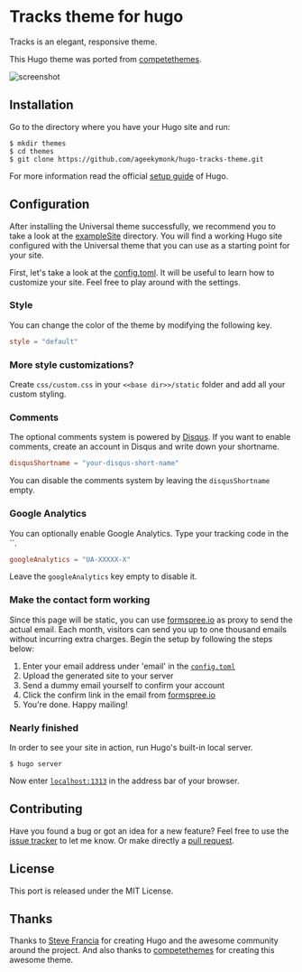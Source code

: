 # Tracks theme for hugo

Tracks is an elegant, responsive theme. 

This Hugo theme was ported from [competethemes](https://www.competethemes.com/tracks/). 

![screenshot](https://raw.githubusercontent.com/ageekymonk/hugo-tracks-theme/master/images/screenshot.png)

## Installation

Go to the directory where you have your Hugo site and run:

```
$ mkdir themes
$ cd themes
$ git clone https://github.com/ageekymonk/hugo-tracks-theme.git
```

For more information read the official [setup guide](https://gohugo.io/overview/installing/) of Hugo.

## Configuration

After installing the Universal theme successfully, we recommend you to take a look at the [exampleSite](https://github.com/ageekymonk/hugo-tracks-theme/tree/master/exampleSite) directory. You will find a working Hugo site configured with the Universal theme that you can use as a starting point for your site.

First, let's take a look at the [config.toml](https://github.com/ageekymonk/hugo-tracks-theme/tree/master/exampleSite/config.toml). It will be useful to learn how to customize your site. Feel free to play around with the settings.

### Style

You can change the color of the theme by modifying the following key.

```toml
style = "default"
```

### More style customizations?

Create `css/custom.css` in your `<<base dir>>/static` folder and add all your custom styling.

### Comments

The optional comments system is powered by [Disqus](https://disqus.com). If you want to enable comments, create an account in Disqus and write down your shortname.

```toml
disqusShortname = "your-disqus-short-name"
```

You can disable the comments system by leaving the `disqusShortname` empty.

### Google Analytics

You can optionally enable Google Analytics. Type your tracking code in the ``.

```toml
googleAnalytics = "UA-XXXXX-X"
```

Leave the `googleAnalytics` key empty to disable it.

### Make the contact form working

Since this page will be static, you can use [formspree.io](//formspree.io/) as proxy to send the actual email. Each month, visitors can send you up to one thousand emails without incurring extra charges. Begin the setup by following the steps below:

1. Enter your email address under 'email' in the [`config.toml`](https://github.com/ageekymonk/hugo-tracks-them/tree/master/exampleSite/config.toml)
2. Upload the generated site to your server
3. Send a dummy email yourself to confirm your account
4. Click the confirm link in the email from [formspree.io](//formspree.io/)
5. You're done. Happy mailing!

### Nearly finished

In order to see your site in action, run Hugo's built-in local server.

```
$ hugo server
```

Now enter [`localhost:1313`](http://localhost:1313) in the address bar of your browser.

## Contributing

Have you found a bug or got an idea for a new feature? Feel free to use the [issue tracker](https://github.com/ageekymonk/hugo-tracks-theme/issues) to let me know. Or make directly a [pull request](https://github.com/ageekymonk/hugo-tracks-theme/pulls).

## License

This port is released under the MIT License.

## Thanks

Thanks to [Steve Francia](https://github.com/spf13) for creating Hugo and the awesome community around the project. And also thanks to [competethemes](https://www.competethemes.com/tracks/) for creating this awesome theme.

